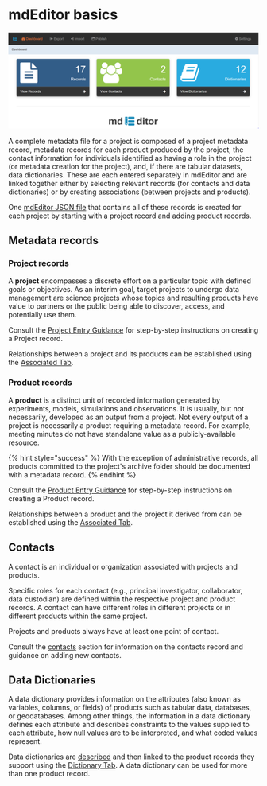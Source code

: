 # mdEditor basics

![](<../../.gitbook/assets/image (36).png>)

A complete metadata file for a project is composed of a project metadata record, metadata records for each product produced by the project, the contact information for individuals identified as having a role in the project (or metadata creation for the project), and, if there are tabular datasets, data dictionaries. These are each entered separately in mdEditor and are linked together either by selecting relevant records (for contacts and data dictionaries) or by creating associations (between projects and products).

One [mdEditor JSON file](broken-reference) that contains all of these records is created for each project by starting with a project record and adding product records.&#x20;

## Metadata records <a href="#projects" id="projects"></a>

### Project records

A **project** encompasses a discrete effort on a particular topic with defined goals or objectives. As an interim goal, target projects to undergo data management are science projects whose topics and resulting products have value to partners or the public being able to discover, access, and potentially use them.&#x20;

Consult the [Project Entry Guidance](broken-reference) for step-by-step instructions on creating a Project record.&#x20;

Relationships between a project and its products can be established using the [Associated Tab](broken-reference).&#x20;

### Product records

A **product** is a distinct unit of recorded information generated by experiments, models, simulations and observations. It is usually, but not necessarily, developed as an output from a project. Not every output of a project is necessarily a product requiring a metadata record. For example, meeting minutes do not have standalone value as a publicly-available resource.&#x20;

{% hint style="success" %}
With the exception of administrative records, all products committed to the project's archive folder should be documented with a metadata record.
{% endhint %}

Consult the [Product Entry Guidance](broken-reference) for step-by-step instructions on creating a Product record.&#x20;

Relationships between a product and the project it derived from can be established using the [Associated Tab](broken-reference).&#x20;

## Contacts <a href="#contacts" id="contacts"></a>

A contact is an individual or organization associated with projects and products.&#x20;

Specific roles for each contact (e.g., principal investigator, collaborator, data custodian) are defined within the respective project and product records. A contact can have different roles in different projects or in different products within the same project.

Projects and products always have at least one point of contact.

Consult the [contacts](broken-reference) section for information on the contacts record and guidance on adding new contacts.

## Data Dictionaries

A data dictionary provides information on the attributes (also known as variables, columns, or fields) of products such as tabular data, databases, or geodatabases. Among other things, the information in a data dictionary defines each attribute and describes constraints to the values supplied to each attribute, how null values are to be interpreted, and what coded values represent.

Data dictionaries are [described](broken-reference) and then linked to the product records they support using the [Dictionary Tab](broken-reference). A data dictionary can be used for more than one product record.
